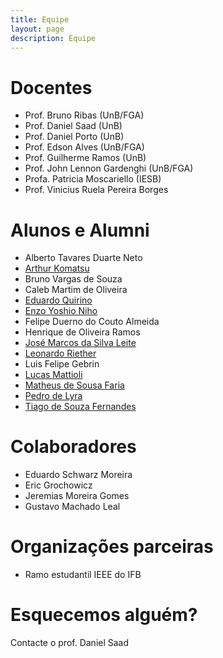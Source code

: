 ```yaml
---
title: Equipe
layout: page
description: Equipe
---
```


# Docentes

- Prof. Bruno Ribas (UnB/FGA)
- Prof. Daniel Saad (UnB)
- Prof. Daniel Porto (UnB)
- Prof. Edson Alves  (UnB/FGA)
- Prof. Guilherme Ramos (UnB)
- Prof. John Lennon Gardenghi (UnB/FGA)
- Profa. Patricia Moscariello (IESB)
- Prof. Vinicius Ruela Pereira Borges

# Alunos e Alumni

- Alberto Tavares Duarte Neto
- [Arthur Komatsu](https://www.linkedin.com/in/arthurkomatsu/)
- Bruno Vargas de Souza
- Caleb Martim de Oliveira
- [Eduardo Quirino](https://www.linkedin.com/in/eduardo-quirino-a3077ba0/)
- [Enzo Yoshio Niho](https://www.linkedin.com/in/enzo-yoshio-niho-9bb571108/) 
- Felipe Duerno do Couto Almeida
- Henrique de Oliveira Ramos
- [José Marcos da Silva Leite](https://www.linkedin.com/in/jose-marcos-leite/)
- [Leonardo Riether](https://www.linkedin.com/in/leoriether/)
- Luis Felipe Gebrin
- [Lucas Mattioli](https://www.linkedin.com/in/lucas-mattioli-07848012a/)
- [Matheus de Sousa Faria](https://www.linkedin.com/in/matheussousafaria/)
- [Pedro de Lyra](https://www.linkedin.com/in/pedro-de-lyra-10850113b/)
- [Tiago de Souza Fernandes](https://www.linkedin.com/in/tdsfernandes/)

# Colaboradores

- Eduardo Schwarz Moreira
- Eric Grochowicz
- Jeremias Moreira Gomes
- Gustavo Machado Leal
  
# Organizações parceiras

- Ramo estudantil IEEE do IFB

# Esquecemos alguém?

Contacte o prof. Daniel Saad
